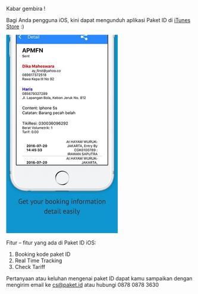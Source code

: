 Kabar gembira !

Bagi Anda pengguna iOS, kini dapat mengunduh aplikasi Paket ID di [iTunes Store](https://itunes.apple.com/us/app/paket-id/id1079939249?ls=1&mt=8) :\)

![](/assets/paket-app-ios.jpg)

Fitur – fitur yang ada di Paket ID iOS:

1. Booking kode paket ID
2. Real Time Tracking
3. Check Tariff

Pertanyaan atau keluhan mengenai paket ID dapat kamu sampaikan dengan mengirim email ke cs@paket.id atau hubungi 0878 0878 3630

